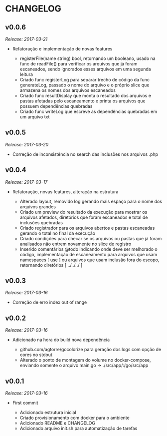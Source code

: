 # CHANGELOG

## v0.0.6

_Release: 2017-03-21_

- Refatoração e implementação de novas features

    - registerFile(name string) bool, retornando um
      booleano, usado na func de readFile() para verificar
      os arquivos que já foram escaneados, sendo ignorados esses
      arquivos em uma segunda leitura
    - Criado func registerLog para separar trecho de código da func
      generateLog, passado o nome do arquivo e o próprio slice que
      armazena os nomes dos arquivos escaneados
    - Criado func resultDisplay que monta o resultado dos arquivos e
      pastas afetadas pelo escaneamento e printa os arquivos
      que possuem dependências quebradas
    - Criado func writeLog que escreve as dependências quebradas
      em um arquivo txt


## v0.0.5

_Release: 2017-03-20_

- Correção de inconsistência no search das inclusões nos
  arquivos .php


## v0.0.4

_Release: 2017-03-17_

- Refatoração, novas features, alteração na estrutura

    - Alterado layout, removido log gerando mais
      espaço para o nome dos arquivos grandes
    - Criado um preview do resultado da execução para mostrar
      os arquivos afetados, diretórios que foram escaneados
      e total de inclusões quebradas
    - Criado registrador para os arquivos abertos e pastas
      escaneadas gerando o total no final da execução
    - Criado condições para checar se os arquivos ou pastas
      que já foram analisados não entrem novamente no slice
      de registro
    - Inserido comentários @todo indicando onde deve ser melhorado
      o código, implementação de escaneamento para
      arquivos que usam namespaces [ use ] ou
      arquivos que usam inclusão fora do escopo, retornando
      diretórios [ ../../../ ]


## v0.0.3

_Release: 2017-03-16_

- Correção de erro index out of range


## v0.0.2

_Release: 2017-03-16_

- Adicionado na hora do build nova dependência

    - github.com/agtorre/gocolorize para geração dos logs com opção de cores no stdout
    - Alterado o ponto de montagem do volume no docker-compose,
      enviando somente o arquivo main.go -> ./src/app/:/go/src/app


## v0.0.1

_Release: 2017-03-16_

- First commit

    - Adicionado estrutura inicial
    - Criado provisionamento com docker para o ambiente
    - Adicionado README e CHANGELOG
    - Adicionado arquivo init.sh para automatização de tarefas